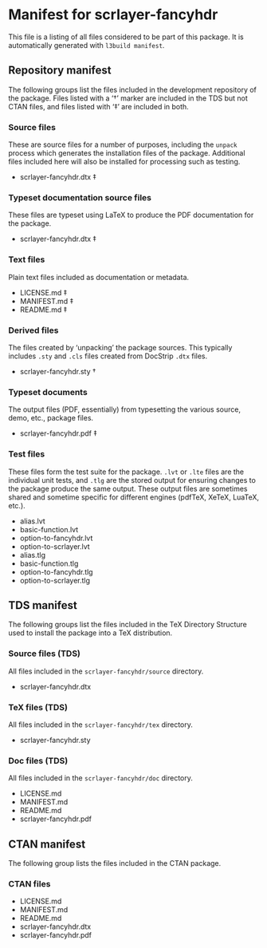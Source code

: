 # Manifest for scrlayer-fancyhdr

This file is a listing of all files considered to be part of this package.
It is automatically generated with `l3build manifest`.


## Repository manifest

The following groups list the files included in the development repository of the package.
Files listed with a ‘†’ marker are included in the TDS but not CTAN files, and files listed
with ‘‡’ are included in both.

### Source files

These are source files for a number of purposes, including the `unpack` process which
generates the installation files of the package. Additional files included here will also
be installed for processing such as testing.

* scrlayer-fancyhdr.dtx ‡

### Typeset documentation source files

These files are typeset using LaTeX to produce the PDF documentation for the package.

* scrlayer-fancyhdr.dtx ‡

### Text files

Plain text files included as documentation or metadata.

* LICENSE.md ‡
* MANIFEST.md ‡
* README.md ‡

### Derived files

The files created by ‘unpacking’ the package sources. This typically includes
`.sty` and `.cls` files created from DocStrip `.dtx` files.

* scrlayer-fancyhdr.sty †

### Typeset documents

The output files (PDF, essentially) from typesetting the various source, demo,
etc., package files.

* scrlayer-fancyhdr.pdf ‡

### Test files

These files form the test suite for the package. `.lvt` or `.lte` files are the individual
unit tests, and `.tlg` are the stored output for ensuring changes to the package produce
the same output. These output files are sometimes shared and sometime specific for
different engines (pdfTeX, XeTeX, LuaTeX, etc.).

* alias.lvt 
* basic-function.lvt 
* option-to-fancyhdr.lvt 
* option-to-scrlayer.lvt 
* alias.tlg 
* basic-function.tlg 
* option-to-fancyhdr.tlg 
* option-to-scrlayer.tlg 


## TDS manifest

The following groups list the files included in the TeX Directory Structure used to install
the package into a TeX distribution.

### Source files (TDS)

All files included in the `scrlayer-fancyhdr/source` directory.

* scrlayer-fancyhdr.dtx 

### TeX files (TDS)

All files included in the `scrlayer-fancyhdr/tex` directory.

* scrlayer-fancyhdr.sty 

### Doc files (TDS)

All files included in the `scrlayer-fancyhdr/doc` directory.

* LICENSE.md 
* MANIFEST.md 
* README.md 
* scrlayer-fancyhdr.pdf 


## CTAN manifest

The following group lists the files included in the CTAN package.

### CTAN files

* LICENSE.md 
* MANIFEST.md 
* README.md 
* scrlayer-fancyhdr.dtx 
* scrlayer-fancyhdr.pdf 
